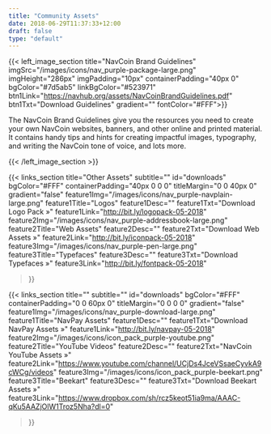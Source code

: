 ```yaml
---
title: "Community Assets"
date: 2018-06-29T11:37:33+12:00
draft: false
type: "default"
---
```


{{< left_image_section
    title="NavCoin Brand Guidelines"
    imgSrc="/images/icons/nav_purple-package-large.png"
    imgHeight="286px"
    imgPadding="10px"
    containerPadding="40px 0"
    bgColor="#7d5ab5"
    linkBgColor="#523971"
    btn1Link="https://navhub.org/assets/NavCoinBrandGuidelines.pdf"
    btn1Txt="Download Guidelines"
    gradient=""
    fontColor="#FFF">}}
    <p>The NavCoin Brand Guidelines give you the resources you need to create your own NavCoin websites, banners, and other online and printed material. It contains handy tips and hints for creating impactful images, typography, and writing the NavCoin tone of voice, and lots more.</p>
{{< /left_image_section >}}

{{< links_section
    title="Other Assets"
    subtitle=""
    id="downloads"
    bgColor="#FFF"
    containerPadding="40px 0 0 0"
    titleMargin="0 0 40px 0"
    gradient="false"
    feature1Img="/images/icons/nav_purple-navplain-large.png"
    feature1Title="Logos"
    feature1Desc=""
    feature1Txt="Download Logo Pack »"
    feature1Link="http://bit.ly/logopack-05-2018"
    feature2Img="/images/icons/nav_purple-addressbook-large.png"
    feature2Title="Web Assets"
    feature2Desc=""
    feature2Txt="Download Web Assets »"
    feature2Link="http://bit.ly/iconpack-05-2018"
    feature3Img="/images/icons/nav_purple-pen-large.png"
    feature3Title="Typefaces"
    feature3Desc=""
    feature3Txt="Download Typefaces »"
    feature3Link="http://bit.ly/fontpack-05-2018"
>}}

{{< links_section
    title=""
    subtitle=""
    id="downloads"
    bgColor="#FFF"
    containerPadding="0 0 60px 0"
    titleMargin="0 0 0 0"
    gradient="false"
    feature1Img="/images/icons/nav_purple-download-large.png"
    feature1Title="NavPay Assets"
    feature1Desc=""
    feature1Txt="Download NavPay Assets »"
    feature1Link="http://bit.ly/navpay-05-2018"
    feature2Img="/images/icons/icon_pack_purple-youtube.png"
    feature2Title="YouTube Videos"
    feature2Desc=""
    feature2Txt="NavCoin YouTube Assets »"
    feature2Link="https://www.youtube.com/channel/UCjDs4JceVSsaeCyvkA9cWCg/videos"
    feature3Img="/images/icons/icon_pack_purple-beekart.png"
    feature3Title="Beekart"
    feature3Desc=""
    feature3Txt="Download Beekart Assets »"
    feature3Link="https://www.dropbox.com/sh/rcz5keot51ia9ma/AAAC-qKu5AAZjOlW1Troz5Nha?dl=0"
>}}
